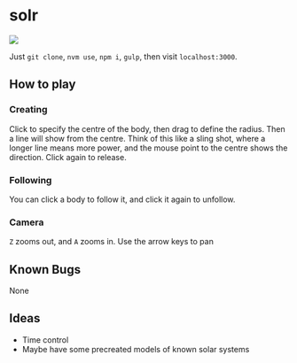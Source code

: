 # solr

![](https://i.imgur.com/8dVz1tN.jpg)

Just `git clone`, `nvm use`, `npm i`, `gulp`, then visit `localhost:3000`.

## How to play

### Creating
Click to specify the centre of the body, then drag to define the radius. Then a line will show from the centre. Think of this like a sling shot, where a longer line means more power, and the mouse point to the centre shows the direction. Click again to release.  

### Following
You can click a body to follow it, and click it again to unfollow.

### Camera
`Z` zooms out, and `A` zooms in. Use the arrow keys to pan

## Known Bugs
None

## Ideas
- Time control
- Maybe have some precreated models of known solar systems

